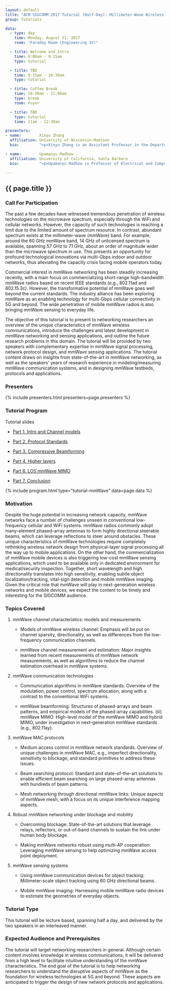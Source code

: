 ```yaml
---
layout: default
title: "ACM SIGCOMM 2017 Tutorial (Half-Day): Millimeter-Wave Wireless Networking and Sensing"
group: Tutorials

data:
  - type: day
    time: Monday, August 21, 2017
    room: "Faraday Room (Engineering IV)"

  - title: Welcome and Intro
    time: 9:00am - 9:15am
    type: tutorial

  - title: TBD
    time: 9:15am - 10:30am
    type: tutorial

  - title: Coffee Break
    time: 10:30am - 11:00am
    type: break
    room: Foyer

  - title: TBD
    type: tutorial
    time: 11am - 12:30am

presenters:
- name:        Xinyu Zhang
  affiliation: University of Wisconsin-Madison
  bio:         "<p>Xinyu Zhang is an Assistant Professor in the Department of Electrical and Computer Engineering at the University of Wisconsin-Madison. He received his Ph.D. degree in Computer Science and Engineering from the University of Michigan in 2012. His research interest lies in wireless systems and ubiquitous computing, and more specifically in (i) designing next-generation wireless architectures based on millimeter-wave, large-scale distributed antennas, and physical-layer informed protocols; (ii) designing ubiquitous computing systems that leverage wireless signals to sense micro-locations and micro-activities at near-vision precision.  His research work has been regularly published in top conferences in these areas, especially ACM MobiCom, MobiSys, USENIX NSDI, and IEEE INFOCOM. He is the recipient of ACM MobiCom Best Paper Award in 2011, NSF CAREER Award in 2014, and Google Faculty Research Award in 2017.</p>"

- name:        Upamanyu Madhow
  affiliation: University of California, Santa Barbara
  bio:         "<p>Upamanyu Madhow is Professor of Electrical and Computer Engineering at the University of California, Santa Barbara. His research interests broadly span communications, signal processing and networking, with current emphasis on millimeter wave communication, and on distributed and bio-inspired approaches to networking and inference. He received his bachelor's degree in electrical engineering from the Indian Institute of Technology, Kanpur, in 1985, and his Ph. D. degree in electrical engineering from the University of Illinois, Urbana-Champaign in 1990. He has worked as a research scientist at Bell Communications Research, Morristown, NJ, and as a faculty at the University of Illinois, Urbana-Champaign.  Dr. Madhow is a recipient of the 1996 NSF CAREER award, and co-recipient of the 2012 IEEE Marconi prize paper award in wireless communications. He has served as Associate Editor for the IEEE Transactions on Communications, the IEEE Transactions on Information Theory, and the IEEE Transactions on Information Forensics and Security. He is the author of two textbooks published by Cambridge University Press, Fundamentals of Digital Communication (2008) and Introduction to Communication Systems (2014).</p>"

---
```


## {{ page.title }}

### Call For Participation

The past a few decades have witnessed tremendous penetration of wireless technologies on the microwave spectrum, especially through the WiFi and cellular networks. However, the capacity of such technologies is reaching a limit due to the limited amount of spectrum resource. In contrast, abundant spectrum exists at the millimeter-wave (mmWave) band. For example, around the 60 GHz mmWave band, 14 GHz of unlicensed spectrum is available, spanning 57 GHz to 71 GHz, about an order of magnitude wider than the microwave spectrum in use. This presents an opportunity for profound technological innovations via multi-Gbps indoor and outdoor networks, thus alleviating the capacity crisis facing mobile operators today.

Commercial interest in mmWave networking has been steadily increasing recently, with a main focus on commercializing short-range high-bandwidth mmWave radios based on recent IEEE standards (e.g., 802.11ad and 802.15.3c). However, the transformative potential of mmWave goes well beyond the current standards. The industry alliance has been exploring mmWave as an enabling technology for multi-Gbps cellular connectivity in 5G and beyond. The wide penetration of mobile mmWave radios is also bringing mmWave sensing to everyday life.

The objective of this tutorial is to present to networking researchers an overview of the unique characteristics of mmWave wireless communications, introduce the challenges and latest development in mmWave networking and sensing applications, and outline the future research problems in this domain. The tutorial will be provided by two speakers with complementary expertise in mmWave signal processing, network protocol design, and mmWave sensing applications. The tutorial content draws on insights from state-of-the-art in mmWave networking, as well as the speakers' years of research experience in modeling/measuring mmWave communication systems, and in designing mmWave testbeds, protocols and applications.

### Presenters

{% include presenters.html presenters=page.presenters %}

### Tutorial Program

Tutorial slides

- [Part 1. Intro and Channel models](files/tutorial-mmWave/1-intro.pptx)

- [Part 2. Protocol Standards](files/tutorial-mmWave/2-standards.pptx)

- [Part 3. Compressive Beamforming](files/tutorial-mmWave/3-beamforming.pptx)

- [Part 4. Higher layers](files/tutorial-mmWave/4-higher-layers.pptx)

- [Part 6. LOS mmWave MIMO](files/tutorial-mmWave/6-LOS.pptx)

- [Part 7. Conclusion](files/tutorial-mmWave/7-conclusion.pptx)

{% include program.html type="tutorial-mmWave" data=page.data %}

### Motivation

Despite the huge potential in increasing network capacity, mmWave networks face a number of challenges unseen in conventional low-frequency cellular and WiFi systems. mmWave radios commonly adopt many-element phased-array antennas to form highly directional steerable beams, which can leverage reflections to steer around obstacles. These unique characteristics of mmWave technologies require completely rethinking wireless network design from physical-layer signal processing all the way up to mobile applications. On the other hand, the commercialization of mmWave mobile devices is also triggering low-cost mmWave sensing applications, which used to be available only in dedicated environment for medical/security inspection. Together, short wavelength and high directionality translates into high sensitivity, enabling subtle object localization/tracking, vital-sign detection and mobile mmWave imaging. Given the critical role that mmWave will play in next-generation wireless networks and mobile devices, we expect the content to be timely and interesting for the SIGCOMM audience.

### Topics Covered

1. mmWave channel characteristics: models and measurements

    - Models of mmWave wireless channel: Emphasis will be put on channel sparsity, directionality, as well as differences from the low-frequency communication channels.

    - mmWave channel measurement and estimation: Major insights learned from recent measurements of mmWave network measurements, as well as algorithms to reduce the channel estimation overhead in mmWave systems.

2. mmWave communication technologies

    - Communication algorithms in mmWave standards: Overview of the modulation, power control, spectrum allocation, along with a contrast to the conventional WiFi systems.

    - mmWave beamforming: Structures of phased-arrays and beam patterns, and empirical models of the phased-array capabilities.  (iii) mmWave MIMO: High-level model of the mmWave MIMO and hybrid MIMO, under investigation in next-generation mmWave standards (e.g., 802.11ay).

3. mmWave MAC protocols

    - Medium access control in mmWave network standards.  Overview of unique challenges in mmWave MAC, e.g., imperfect directionality, sensitivity to blockage; and standard primitives to address these issues.

    - Beam searching protocol: Standard and state-of-the-art solutions to enable efficient beam searching on large phased-array antennas with hundreds
    of beam patterns.

    - Mesh networking through directional mmWave links: Unique aspects of mmWave mesh, with a focus on its unique interference mapping aspects.

4. Robust mmWave networking under blockage and mobility

    - Overcoming blockage: State-of-the-art solutions that leverage relays, reflectors, or out-of-band channels to sustain the link under human body blockage.

    - Making mmWave networks robust using multi-AP cooperation: Leveraging mmWave sensing to help optimizing mmWave access point deployment.

5. mmWave sensing systems

    - Using mmWave communication devices for object tracking: Millimeter-scale object tracking using 60 GHz directional beams.

    - Mobile mmWave imaging: Harnessing mobile mmWave radio devices to estimate the geometries of everyday objects.

### Tutorial Type

This tutorial will be lecture based, spanning half a day, and delivered by the two speakers in an interleaved manner.

### Expected Audience and Prerequisites

The tutorial will target networking researchers in general. Although certain content involves knowledge in wireless communications, it will be delivered from a high level to facilitate intuitive understanding of the mmWave characteristics.  The end goal of the tutorial is to help networking researchers to understand the disruptive aspects of mmWave as the foundation for wireless technologies at 5G and beyond. These aspects are anticipated to trigger the design of new network protocols and applications.
